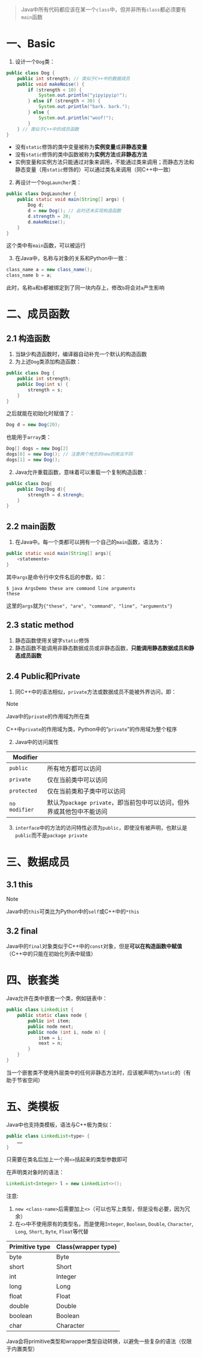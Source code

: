 > Java中所有代码都应该在某一个`class`中，但并非所有`class`都必须要有`main`函数

# 一、Basic

1. 设计一个`Dog`类：
```java
public class Dog {
	public int strength; // 类似于C++中的数据成员
	public void makeNoise() {
		if (strength < 10) {
			System.out.println("yipyipyip!");
		} else if (strength < 30) {
			System.out.println("bark. bark.");
		} else {
			System.out.println("woof!");
		}
	} // 类似于C++中的成员函数
}
```
- 没有`static`修饰的类中变量被称为**实例变量**或**非静态变量**
- 没有`static`修饰的类中函数被称为**实例方法**或**非静态方法**
- 实例变量和实例方法只能通过对象来调用，不能通过类来调用；而静态方法和静态变量（用`static`修饰的）可以通过类名来调用（同C++中一致）

2. 再设计一个`DogLauncher`类：
```java
public class DogLauncher {
    public static void main(String[] args) {
        Dog d;
        d = new Dog(); // 此时还未实现构造函数
        d.strength = 20;
        d.makeNoise();
    }
}
```
这个类中有`main`函数，可以被运行

3. 在Java中，名称与对象的关系和Python中一致：
```java
class_name a = new class_name();
class_name b = a;
```
此时，名称`a`和`b`都被绑定到了同一块内存上，修改`b`将会对`a`产生影响

# 二、成员函数

## 2.1 构造函数

1. 当缺少构造函数时，编译器自动补充一个默认的构造函数
2. 为上述`Dog`类添加构造函数：
```java
public class Dog {
	public int strength;
	public Dog(int s) {
		strength = s;
	}
}
```
之后就能在初始化时赋值了：
```java
Dog d = new Dog(20);
```
也能用于`array`类：
```java
Dog[] dogs = new Dog[2]
dogs[0] = new Dog(); // 注意两个地方的new的用法不同
dogs[1] = new Dog();
```

2. Java允许重载函数，意味着可以重载一个复制构造函数：
```java
public class Dog{
	public Dog(Dog d){
		strength = d.strengh;
	}
}
```

## 2.2 main函数

1. 在Java中。每一个类都可以拥有一个自己的`main`函数，语法为：
```java
public static void main(String[] args){
	<statemente>
}
```
其中`args`是命令行中文件名后的参数，如：
```shell
$ java ArgsDemo these are command line arguments
these
```
这里的`args`就为`{"these", "are", "command", "line", "arguments"}`

## 2.3 static method

1. 静态函数使用关键字`static`修饰
2. 静态函数不能调用非静态数据成员或非静态函数，**只能调用静态数据成员和静态成员函数**

## 2.4 Public和Private

1. 同C++中的语法相似，`private`方法或数据成员不能被外界访问，即：

>[!note] 
>Java中的`private`的作用域为所在类

C++中`private`的作用域为类，Python中的“`private`”的作用域为整个程序

2. Java中的访问属性

| Modifier    |                            |
| ----------- | -------------------------- |
| `public`    | 所有地方都可以访问         |
| `private`   | 仅在当前类中可以访问       |
| `protected` | 仅在当前类和子类中可以访问 |
| `no modifier`            | 默认为`package private`，即当前包中可以访问，但外界或其他包中不能访问                           |

3. `interface`中的方法的访问特性必须为`public`，即使没有被声明，也默认是`public`而不是`package private`

# 三、数据成员

## 3.1 this

> [!note] 
> Java中的`this`可类比为Python中的`self`或C++中的`*this`

## 3.2 final

Java中的`final`对象类似于C++中的`const`对象，但是**可以在构造函数中赋值**（C++中的只能在初始化列表中赋值）

# 四、嵌套类

Java允许在类中嵌套一个类，例如链表中：
```java
public class LinkedList {
	public static class node {
		public int item;
		public node next;
		public node (int i, node n) {
			item = i;
			next = n;
		}
	}
}
```
当一个嵌套类不使用外层类中的任何非静态方法时，应该被声明为`static`的（有助于节省空间）

# 五、类模板

Java中也支持类模板，语法与C++极为类似：
```java
public class LinkedList<type> {
	……
}
```
只需要在类名后加上一个用`<>`括起来的类型参数即可

在声明类对象时的语法：
```java
LinkedList<Integer> l = new LinkedList<>();
```
注意:
1. `new <class-name>`后需要加上`<>`（可以也写上类型，但是没有必要，因为冗余）
2. 在`<>`中不使用原有的类型名，而是使用`Integer`, `Boolean`, `Double`, `Character`, `Long`, `Short`, `Byte`, `Float`等代替

| Primitive type | Class(wrapper type)   |
| --------- | ------- |
| byte      | Byte    |
| short     | Short   |
| int       | Integer |
| long      | Long    |
| float     | Float   |
| double    | Double  |
| boolean   | Boolean |
| char          | Character        |

Java会将primitive类型和wrapper类型自动转换，以避免一些复杂的语法（仅限于内置类型）